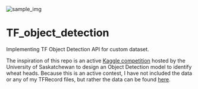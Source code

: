![sample_img]("readme_images/test_image.png")

# TF_object_detection
Implementing TF Object Detection API for custom dataset. 

The inspiration of this repo is an active [Kaggle competition](https://www.kaggle.com/c/global-wheat-detection) hosted by the University of Saskatchewan to design an Object Detection model to identify wheat heads. Because this is an active contest, I have not included the data or any of my TFRecord files, but rather the data can be found [here](https://www.kaggle.com/c/global-wheat-detection/data). 
